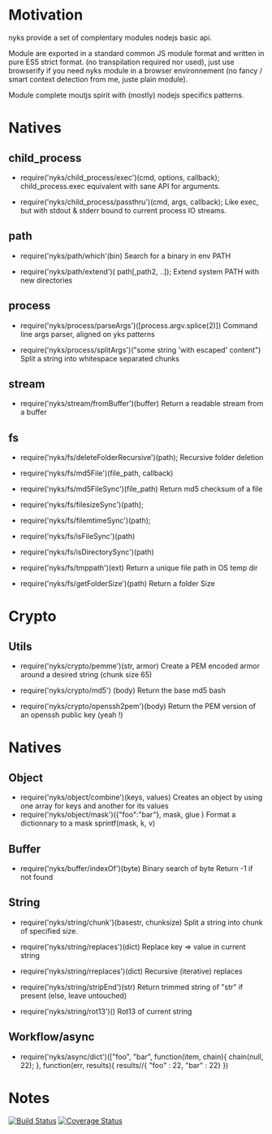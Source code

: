 # Motivation

nyks provide a set of complentary modules nodejs basic api.

Module are exported in a standard common JS module format and written in pure ES5 strict format. (no transpilation required nor used), just use browserify if you need nyks module in a browser environnement (no fancy / smart context detection from me, juste plain module).


Module complete moutjs spirit with (mostly) nodejs specifics patterns.




# Natives

## child_process
* require('nyks/child_process/exec')(cmd, options, callback);
child_process.exec equivalent with sane API for arguments.

* require('nyks/child_process/passthru')(cmd, args, callback);
Like exec, but with stdout & stderr bound to current process IO streams.


## path
* require('nyks/path/which'(bin)
Search for a binary in env PATH

* require('nyks/path/extend')( path[,path2, ..]);
Extend system PATH with new directories

## process
* require('nyks/process/parseArgs')([process.argv.splice(2)])
Command line args parser, aligned on yks patterns

* require('nyks/process/splitArgs')("some string 'with escaped' content")
Split a string into whitespace separated chunks

## stream
* require('nyks/stream/fromBuffer')(buffer)
Return a readable stream from a buffer


## fs
* require('nyks/fs/deleteFolderRecursive')(path);
Recursive folder deletion

* require('nyks/fs/md5File')(file_path, callback)
* require('nyks/fs/md5FileSync')(file_path)
Return md5 checksum of a file

* require('nyks/fs/filesizeSync')(path);
* require('nyks/fs/filemtimeSync')(path);
* require('nyks/fs/isFileSync')(path)
* require('nyks/fs/isDirectorySync')(path)

* require('nyks/fs/tmppath')(ext)
Return a unique file path in OS temp dir

* require('nyks/fs/getFolderSize')(path)
Return a folder Size




# Crypto
## Utils
* require('nyks/crypto/pemme')(str, armor)
Create a PEM encoded armor around a desired string (chunk size 65)

* require('nyks/crypto/md5') (body)
Return the base md5 bash

* require('nyks/crypto/openssh2pem')(body)
Return the PEM version of an openssh public key (yeah !)


# Natives
## Object
* require('nyks/object/combine')(keys, values)
Creates an object by using one array for keys and another for its values
* require('nyks/object/mask')({"foo":"bar"}, mask, glue )
Format a dictionnary to a mask sprintf(mask,  k, v)


## Buffer
* require('nyks/buffer/indexOf')(byte)
Binary search of byte
Return -1 if not found

## String

* require('nyks/string/chunk')(basestr, chunksize)
Split a string into chunk of specified size.

* require('nyks/string/replaces')(dict)
Replace key => value in current string

* require('nyks/string/rreplaces')(dict)
Recursive (iterative) replaces


* require('nyks/string/stripEnd')(str)
Return trimmed string of "str" if present (else, leave untouched)

* require('nyks/string/rot13')()
Rot13 of current string


## Workflow/async
* require('nyks/async/dict')(["foo", "bar", function(item, chain){
    chain(null, 22);
  }, function(err, results){
      results//{ "foo" : 22, "bar" : 22}
  })


# Notes

[![Build Status](https://travis-ci.org/131/cnyks.svg?branch=master)](https://travis-ci.org/131/cnyks)
[![Coverage Status](https://coveralls.io/repos/github/131/nyks/badge.svg?branch=master)](https://coveralls.io/github/131/nyks?branch=master)